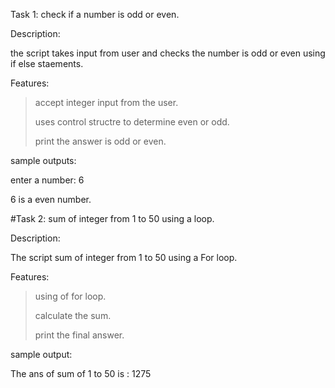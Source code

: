 Task 1: check if a number is odd or even.

Description:

the script takes input from user and checks the number is odd or even using if else staements.

Features:

> accept integer input from the user.
> 
> uses control structre to determine even or odd.
>
> print the answer is odd or even.

sample outputs:

enter a number: 6

6 is a even number.

#Task 2: sum of integer from 1 to 50 using a loop.

Description:

The script sum of integer from 1 to 50 using a For loop.

Features:

> using of for loop.
>
> calculate the sum.
>
> print the final answer.

sample output:

The ans of sum of 1 to 50 is : 1275


